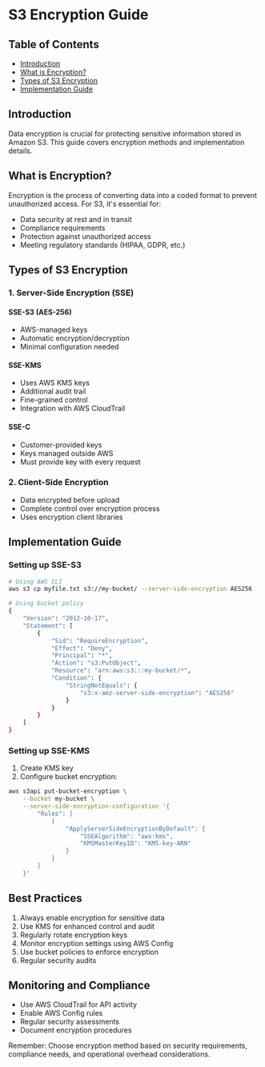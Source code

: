# S3 Encryption Guide

## Table of Contents

- [Introduction](#introduction)
- [What is Encryption?](#what-is-encryption)
- [Types of S3 Encryption](#types-of-s3-encryption)
- [Implementation Guide](#implementation-guide)

## Introduction

Data encryption is crucial for protecting sensitive information stored in Amazon S3. This guide covers encryption methods and implementation details.

## What is Encryption?

Encryption is the process of converting data into a coded format to prevent unauthorized access. For S3, it's essential for:

- Data security at rest and in transit
- Compliance requirements
- Protection against unauthorized access
- Meeting regulatory standards (HIPAA, GDPR, etc.)

## Types of S3 Encryption

### 1. Server-Side Encryption (SSE)

#### SSE-S3 (AES-256)

- AWS-managed keys
- Automatic encryption/decryption
- Minimal configuration needed

#### SSE-KMS

- Uses AWS KMS keys
- Additional audit trail
- Fine-grained control
- Integration with AWS CloudTrail

#### SSE-C

- Customer-provided keys
- Keys managed outside AWS
- Must provide key with every request

### 2. Client-Side Encryption

- Data encrypted before upload
- Complete control over encryption process
- Uses encryption client libraries

## Implementation Guide

### Setting up SSE-S3

```bash
# Using AWS CLI
aws s3 cp myfile.txt s3://my-bucket/ --server-side-encryption AES256

# Using bucket policy
{
    "Version": "2012-10-17",
    "Statement": [
        {
            "Sid": "RequireEncryption",
            "Effect": "Deny",
            "Principal": "*",
            "Action": "s3:PutObject",
            "Resource": "arn:aws:s3:::my-bucket/*",
            "Condition": {
                "StringNotEquals": {
                    "s3:x-amz-server-side-encryption": "AES256"
                }
            }
        }
    ]
}
```

### Setting up SSE-KMS

1. Create KMS key
2. Configure bucket encryption:

```bash
aws s3api put-bucket-encryption \
    --bucket my-bucket \
    --server-side-encryption-configuration '{
        "Rules": [
            {
                "ApplyServerSideEncryptionByDefault": {
                    "SSEAlgorithm": "aws:kms",
                    "KMSMasterKeyID": "KMS-key-ARN"
                }
            }
        ]
    }'
```

## Best Practices

1. Always enable encryption for sensitive data
2. Use KMS for enhanced control and audit
3. Regularly rotate encryption keys
4. Monitor encryption settings using AWS Config
5. Use bucket policies to enforce encryption
6. Regular security audits

## Monitoring and Compliance

- Use AWS CloudTrail for API activity
- Enable AWS Config rules
- Regular security assessments
- Document encryption procedures

Remember: Choose encryption method based on security requirements, compliance needs, and operational overhead considerations.
